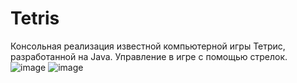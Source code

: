 # Tetris
Консольная реализация известной компьютерной игры Тетрис, разработанной на Java.
Управление в игре с помощью стрелок.                    
![image](https://user-images.githubusercontent.com/69743611/170877236-7569b62c-26a7-4c6a-a7a4-69b9970a0b03.png)
![image](https://user-images.githubusercontent.com/69743611/170877253-4d11ec74-625d-4de7-8aa2-55778587c090.png)
